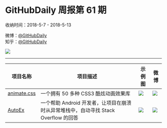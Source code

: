 # GitHubDaily 周报第 61 期

收纳时间：2018-5-7 - 2018-5-13

微博：[@GitHubDaily](https://weibo.com/GitHubDaily)    
知乎：[@GitHubDaily](https://www.zhihu.com/people/githubdaily)

![](https://raw.githubusercontent.com/GitHubDaily/GitHubDaily/master/assets/weixin.png)

---

项目名称 | 项目描述 | 示例图 | 微博
--- | --- | --- | ---
[animate.css](status.github_url) | 一个拥有 50 多种 CSS3 酷炫动画效果库 | ![](http://wx3.sinaimg.cn/large/006fiYtfly1fr1vf1pwrhg313p0l4hdt.gif) | [![](https://raw.githubusercontent.com/GitHubDaily/GitHubDaily/master/assets/sina_logo.png)](https://weibo.com/5722964389/GfO6Jj1r)
[AutoEx](status.github_url) | 一个帮助 Android 开发者，让项目在崩溃时从异常堆栈中，自动寻找 Stack Overflow 的回答 | ![](http://wx2.sinaimg.cn/large/006fiYtfly1fr229unwfuj31dc0iote6.jpg) | [![](https://raw.githubusercontent.com/GitHubDaily/GitHubDaily/master/assets/sina_logo.png)](https://weibo.com/5722964389/GfvfJjgnN)
